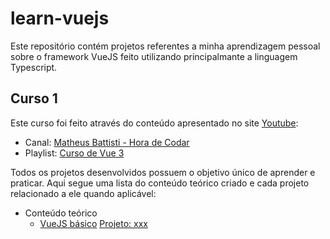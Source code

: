 # learn-vuejs

Este repositório contém projetos referentes a minha aprendizagem pessoal sobre o framework VueJS feito utilizando principalmante a linguagem Typescript.

## Curso 1

Este curso foi feito através do conteúdo apresentado no site [Youtube](http://www.youtube.com):

- Canal: [Matheus Battisti - Hora de Codar](https://www.youtube.com/@MatheusBattisti)
- Playlist: [Curso de Vue 3](https://www.youtube.com/watch?v=wsAQQioPIJs&ab_channel=MatheusBattisti-HoradeCodar)

Todos os projetos desenvolvidos possuem o objetivo único de aprender e praticar. Aqui segue uma lista do conteúdo teórico criado e cada projeto relacionado a ele quando aplicável:

- Conteúdo teórico
  - [VueJS básico](./course_01/docs/01_vuejs_basics.md) [Projeto: xxx](xxx)
